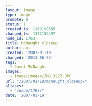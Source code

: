 ```yaml
---
layout: image
type: image
promote: 0
status: 1
created_ts: 1169198585
changed_ts: 1372159497
node_id: 1763
title: McNaught closeup
author: anj
created: '2007-01-19'
changed: '2013-06-25'
tags:
  - Comet McNaught
images:
  - image/images/IMG_3223.JPG
url: "/2007/01/19/mcnaught_closeup/"
aliases:
  - "/node/1763/"
date: '2007-01-19'
---
```


